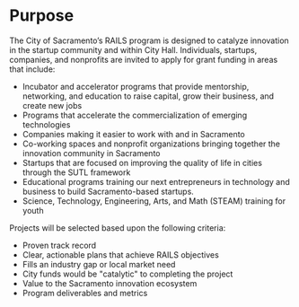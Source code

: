 # Purpose

The City of Sacramento’s RAILS program is designed to catalyze innovation in the startup community and within City Hall. Individuals, startups, companies, and nonprofits are invited to apply for grant funding in areas that include:

* Incubator and accelerator programs that provide mentorship, networking, and education to raise capital, grow their business, and create new jobs
* Programs that accelerate the commercialization of emerging technologies
* Companies making it easier to work with and in Sacramento
* Co-working spaces and nonprofit organizations bringing together the innovation community in Sacramento
* Startups that are focused on improving the quality of life in cities through the SUTL framework
* Educational programs training our next entrepreneurs in technology and business to build Sacramento-based startups.
* Science, Technology, Engineering, Arts, and Math \(STEAM\) training for youth

Projects will be selected based upon the following criteria:

* Proven track record
* Clear, actionable plans that achieve RAILS objectives
* Fills an industry gap or local market need
* City funds would be "catalytic" to completing the project
* Value to the Sacramento innovation ecosystem
* Program deliverables and metrics



